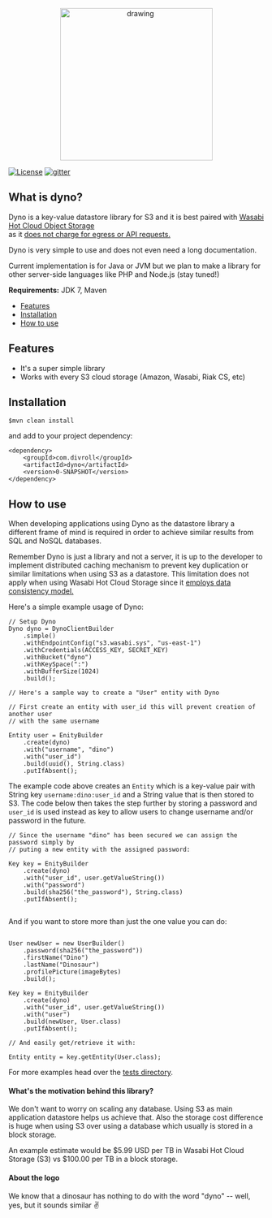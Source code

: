 
<p align="center">
    <img src="https://i.imgur.com/GLPqt81.png" alt="drawing" width="300"/>
</p>

[![License](https://img.shields.io/badge/License-Apache%202.0-blue.svg)](https://opensource.org/licenses/Apache-2.0)
[![gitter](https://img.shields.io/badge/gitter.im-Join%20Chat-green.svg)](https://gitter.im/divroll/dyno/)
## What is dyno?

Dyno is a key-value datastore library for S3 and it is best paired with [Wasabi Hot Cloud Object Storage](https://wasabi.com/cloud-storage-pricing/#cost-estimates)  
as it [does not charge for egress or API requests.](https://wasabi.com/cloud-storage-pricing/#cost-estimates)

Dyno is very simple to use and does not even need a long documentation. 

Current implementation is for Java or JVM but we plan to 
make a library for other server-side languages like PHP and Node.js (stay tuned!)

**Requirements:** JDK 7, Maven

- [Features](#features)
- [Installation](#installation)
- [How to use](#how-to-use)

Features
---

- It's a super simple library
- Works with every S3 cloud storage (Amazon, Wasabi, Riak CS, etc)

Installation
---

```$xslt
$mvn clean install
```

and add to your project dependency: 

```$xslt
<dependency>
    <groupId>com.divroll</groupId>
    <artifactId>dyno</artifactId>
    <version>0-SNAPSHOT</version>
</dependency>
```

How to use
---

When developing applications using Dyno as the datastore library a different frame of mind 
is required in order to achieve similar results from SQL and NoSQL databases. 

Remember Dyno is just a library and not a server, it is up to the developer to implement distributed caching mechanism to prevent key duplication or similar limitations when using S3 as a datastore.
This limitation does not apply when using Wasabi Hot Cloud Storage since it [employs data consistency model.](https://wasabi-support.zendesk.com/hc/en-us/articles/115001684591-What-data-consistency-model-does-Wasabi-employ-)

Here's a simple example usage of Dyno:

```$xslt
// Setup Dyno
Dyno dyno = DynoClientBuilder
    .simple()
    .withEndpointConfig("s3.wasabi.sys", "us-east-1")
    .withCredentials(ACCESS_KEY, SECRET_KEY)
    .withBucket("dyno")
    .withKeySpace(":")
    .withBufferSize(1024)
    .build();

// Here's a sample way to create a "User" entity with Dyno

// First create an entity with user_id this will prevent creation of another user 
// with the same username

Entity user = EnityBuilder
    .create(dyno)
    .with("username", "dino")
    .with("user_id")
    .build(uuid(), String.class)
    .putIfAbsent();
```

The example code above creates an `Entity` which is a key-value pair with String key `username:dino:user_id` and a String value that is then stored to S3. 
The code below then takes the step further by storing a password and `user_id` is used instead as key to allow users to change username and/or password in the future. 
```$xslt
// Since the username "dino" has been secured we can assign the password simply by 
// puting a new entity with the assigned password:

Key key = EnityBuilder
    .create(dyno)
    .with("user_id", user.getValueString())
    .with("password")
    .build(sha256("the_password"), String.class)
    .putIfAbsent();
	
```

And if you want to store more than just the one value you can do: 
	
```$xslt

User newUser = new UserBuilder()
    .password(sha256("the_password"))
    .firstName("Dino")
    .lastName("Dinosaur")
    .profilePicture(imageBytes)
    .build();

Key key = EnityBuilder
    .create(dyno)
    .with("user_id", user.getValueString())
    .with("user")
    .build(newUser, User.class)
    .putIfAbsent();

// And easily get/retrieve it with:

Entity entity = key.getEntity(User.class);

```

For more examples head over the [tests directory](https://github.com/divroll/dyno/tree/master/src/test/java/com/divroll).


#### What's the motivation behind this library? 

We don't want to worry on scaling any database. 
Using S3 as main application datastore helps us achieve that. 
Also the storage cost difference is huge when using S3 over using a database
which usually is stored in a block storage. 

An example estimate would be $5.99 USD per TB in Wasabi Hot Cloud Storage (S3) 
vs $100.00 per TB in a block storage. 

#### About the logo

We know that a dinosaur has nothing to do with the word "dyno" 
-- well, yes, but it sounds similar ✌